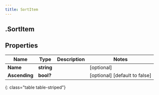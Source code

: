 ```yaml
---
title: SortItem
---
```

## .SortItem

## Properties

|Name | Type | Description | Notes|
|------------ | ------------- | ------------- | -------------|
| **Name** | **string** |  | [optional] |
| **Ascending** | **bool?** |  | [optional] [default to false]|
{: class="table table-striped"}


